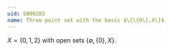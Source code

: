 ```yaml
---
uid: S000203
name: Three-point set with the basis $\{\{0\},X\}$
---
```

$X=\{0,1,2\}$ with open sets $\{\emptyset,\{0\},X\}$.